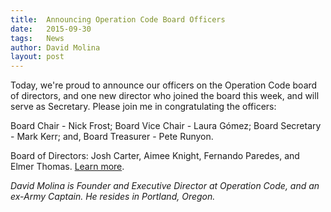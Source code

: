 ```yaml
---
title:  Announcing Operation Code Board Officers
date:   2015-09-30
tags:   News
author: David Molina
layout: post
---
```

Today, we're proud to announce our officers on the Operation Code board of directors, and one new director who joined the board this week, and will serve as Secretary. Please join me in congratulating the officers:

Board Chair - Nick Frost; Board Vice Chair - Laura Gómez; Board Secretary - Mark Kerr; and, Board Treasurer - Pete Runyon.

Board of Directors: Josh Carter, Aimee Knight, Fernando Paredes, and Elmer Thomas. [Learn more](https://operationcode.org/board).

*David Molina is Founder and Executive Director at Operation Code, and an ex-Army Captain. He resides in Portland, Oregon.*

